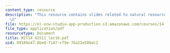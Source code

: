 ```yaml
---
content_type: resource
description: "This resource contains slides related to natural resource economics.\r\
  \n"
file: https://ol-ocw-studio-app-production.s3.amazonaws.com/courses/14-42-environmental-policy-and-economics-spring-2011/89104e478be8f1d7cf9e76a22e50bdc2_MIT14_42S11_lec16.pdf
file_type: application/pdf
resourcetype: Document
title: MIT14_42S11_lec16.pdf
uid: 89104e47-8be8-f1d7-cf9e-76a22e50bdc2
---
```

